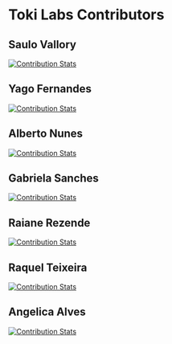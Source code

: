# Toki Labs Contributors

## Saulo Vallory

[![Contribution Stats](https://github-contribution-stats.vercel.app/api/?username=svallory)](https://github.com/svallory)

## Yago Fernandes

[![Contribution Stats](https://github-contribution-stats.vercel.app/api/?username=yfernandes)](https://github.com/yfernandes)

## Alberto Nunes

[![Contribution Stats](https://github-contribution-stats.vercel.app/api/?username=albnunes)](https://github.com/albnunes)

## Gabriela Sanches

[![Contribution Stats](https://github-contribution-stats.vercel.app/api/?username=GabrielaRsanches)](https://github.com/GabrielaRsanches)

## Raiane Rezende

[![Contribution Stats](https://github-contribution-stats.vercel.app/api/?username=rairezende)](https://github.com/rairezende)

## Raquel Teixeira

[![Contribution Stats](https://github-contribution-stats.vercel.app/api/?username=raquellenn)](https://github.com/raquellenn)

## Angelica Alves

[![Contribution Stats](https://github-contribution-stats.vercel.app/api/?username=angeliralves)](https://github.com/angeliralves)
